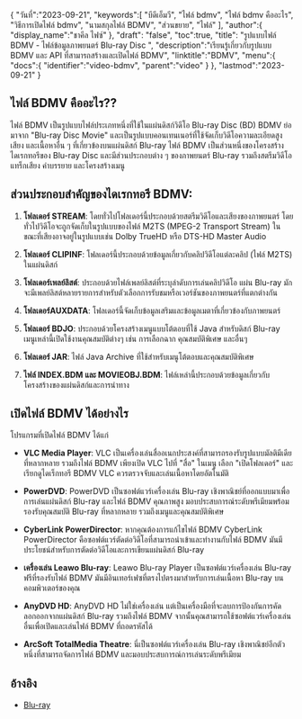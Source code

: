 {
"วันที่":"2023-09-21",
   "keywords":[
"บีดีเอ็มวี",
"ไฟล์ bdmv",
"ไฟล์ bdmv คืออะไร",
"วิธีการเปิดไฟล์ bdmv",
"นามสกุลไฟล์ BDMV",
"ส่วนขยาย",
"ไฟล์"
],
   "author":{
"display_name":"ชาคีล ไฟซ์"
},
"draft": "false",
"toc":true,
"title": "รูปแบบไฟล์ BDMV - ไฟล์ข้อมูลภาพยนตร์ Blu-ray Disc ",
   "description":"เรียนรู้เกี่ยวกับรูปแบบ BDMV และ API ที่สามารถสร้างและเปิดไฟล์ BDMV",
   "linktitle":"BDMV",
   "menu":{
      "docs":{
         "identifier":"video-bdmv",
         "parent":"video"
}
},
"lastmod":"2023-09-21"
}

## ไฟล์ BDMV คืออะไร??

ไฟล์ BDMV เป็นรูปแบบไฟล์ประเภทหนึ่งที่ใช้ในแผ่นดิสก์วิดีโอ Blu-ray Disc (BD) BDMV ย่อมาจาก "Blu-ray Disc Movie" และเป็นรูปแบบคอนเทนเนอร์ที่ใช้จัดเก็บวิดีโอความละเอียดสูง เสียง และเนื้อหาอื่น ๆ ที่เกี่ยวข้องบนแผ่นดิสก์ Blu-ray ไฟล์ BDMV เป็นส่วนหนึ่งของโครงสร้างไดเรกทอรีของ Blu-ray Disc และมีส่วนประกอบต่าง ๆ ของภาพยนตร์ Blu-ray รวมถึงสตรีมวิดีโอ แทร็กเสียง คำบรรยาย และโครงสร้างเมนู

## ส่วนประกอบสำคัญของไดเรกทอรี BDMV:

1. **โฟลเดอร์ STREAM**: โดยทั่วไปโฟลเดอร์นี้ประกอบด้วยสตรีมวิดีโอและเสียงของภาพยนตร์ โดยทั่วไปวิดีโอจะถูกจัดเก็บในรูปแบบของไฟล์ M2TS (MPEG-2 Transport Stream) ในขณะที่เสียงอาจอยู่ในรูปแบบเช่น Dolby TrueHD หรือ DTS-HD Master Audio

2. **โฟลเดอร์ CLIPINF**: โฟลเดอร์นี้ประกอบด้วยข้อมูลเกี่ยวกับคลิปวิดีโอแต่ละคลิป (ไฟล์ M2TS) ในแผ่นดิสก์

3. **โฟลเดอร์เพลย์ลิสต์**: ประกอบด้วยไฟล์เพลย์ลิสต์ที่ระบุลำดับการเล่นคลิปวิดีโอ แผ่น Blu-ray มักจะมีเพลย์ลิสต์หลายรายการสำหรับตัวเลือกการรับชมหรือเวอร์ชันของภาพยนตร์ที่แตกต่างกัน

4. **โฟลเดอร์AUXDATA**: โฟลเดอร์นี้จัดเก็บข้อมูลเสริมและข้อมูลเมตาที่เกี่ยวข้องกับภาพยนตร์

5. **โฟลเดอร์ BDJO**: ประกอบด้วยโครงสร้างเมนูแบบโต้ตอบที่ใช้ Java สำหรับดิสก์ Blu-ray เมนูเหล่านี้เปิดใช้งานคุณสมบัติต่างๆ เช่น การเลือกฉาก คุณสมบัติพิเศษ และอื่นๆ

6. **โฟลเดอร์ JAR**: ไฟล์ Java Archive ที่ใช้สำหรับเมนูโต้ตอบและคุณสมบัติพิเศษ

7. **ไฟล์ INDEX.BDM และ MOVIEOBJ.BDM**: ไฟล์เหล่านี้ประกอบด้วยข้อมูลเกี่ยวกับโครงสร้างของแผ่นดิสก์และการนำทาง

## เปิดไฟล์ BDMV ได้อย่างไร

โปรแกรมที่เปิดไฟล์ BDMV ได้แก่

- **VLC Media Player**: VLC เป็นเครื่องเล่นสื่ออเนกประสงค์ที่สามารถรองรับรูปแบบมัลติมีเดียที่หลากหลาย รวมถึงไฟล์ BDMV เพียงเปิด VLC ไปที่ "สื่อ" ในเมนู เลือก "เปิดโฟลเดอร์" และเรียกดูไดเร็กทอรี BDMV VLC ควรตรวจจับและเล่นเนื้อหาโดยอัตโนมัติ

- **PowerDVD**: PowerDVD เป็นซอฟต์แวร์เครื่องเล่น Blu-ray เชิงพาณิชย์ที่ออกแบบมาเพื่อการเล่นแผ่นดิสก์ Blu-ray และไฟล์ BDMV คุณภาพสูง มอบประสบการณ์ระดับพรีเมียมพร้อมรองรับคุณสมบัติ Blu-ray ที่หลากหลาย รวมถึงเมนูและคุณสมบัติพิเศษ

- **CyberLink PowerDirector**: หากคุณต้องการแก้ไขไฟล์ BDMV CyberLink PowerDirector คือซอฟต์แวร์ตัดต่อวิดีโอที่สามารถนำเข้าและทำงานกับไฟล์ BDMV มันมีประโยชน์สำหรับการตัดต่อวิดีโอและการเขียนแผ่นดิสก์ Blu-ray

- **เครื่องเล่น Leawo Blu-ray**: Leawo Blu-ray Player เป็นซอฟต์แวร์เครื่องเล่น Blu-ray ฟรีที่รองรับไฟล์ BDMV มันมีอินเทอร์เฟซที่ตรงไปตรงมาสำหรับการเล่นเนื้อหา Blu-ray บนคอมพิวเตอร์ของคุณ

- **AnyDVD HD**: AnyDVD HD ไม่ใช่เครื่องเล่น แต่เป็นเครื่องมือที่จะลบการป้องกันการคัดลอกออกจากแผ่นดิสก์ Blu-ray รวมถึงไฟล์ BDMV จากนั้นคุณสามารถใช้ซอฟต์แวร์เครื่องเล่นอื่นเพื่อเปิดและเล่นไฟล์ BDMV ที่ถอดรหัสได้

- **ArcSoft TotalMedia Theatre**: นี่เป็นซอฟต์แวร์เครื่องเล่น Blu-ray เชิงพาณิชย์อีกตัวหนึ่งที่สามารถจัดการไฟล์ BDMV และมอบประสบการณ์การเล่นระดับพรีเมียม

## อ้างอิง
* [Blu-ray](https://en.wikipedia.org/wiki/Blu-ray)
